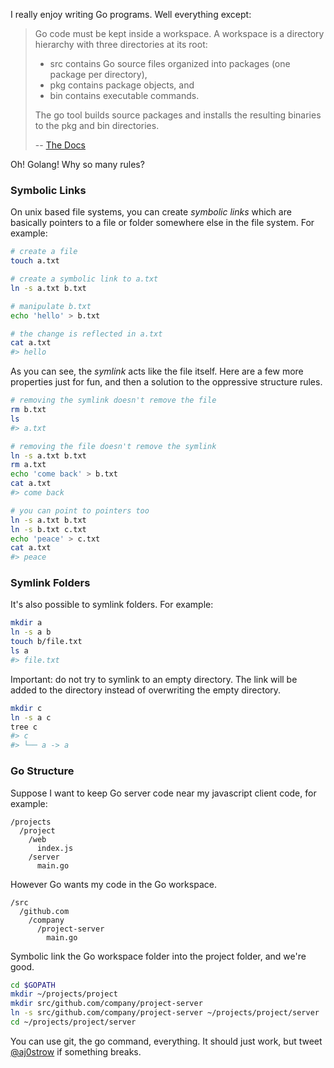I really enjoy writing Go programs. Well everything except:

> Go code must be kept inside a workspace. A workspace is a directory hierarchy with three directories at its root:
> 
> * src contains Go source files organized into packages (one package per directory),
> * pkg contains package objects, and
> * bin contains executable commands.
>
> The go tool builds source packages and installs the resulting binaries to the pkg and bin directories.
> 
> -- [The Docs](https://golang.org/doc/code.html)

Oh! Golang! Why so many rules?

### Symbolic Links

On unix based file systems, you can create *symbolic links* which are basically pointers to a file or folder somewhere else in the file system. For example:

```sh
# create a file
touch a.txt

# create a symbolic link to a.txt
ln -s a.txt b.txt

# manipulate b.txt
echo 'hello' > b.txt

# the change is reflected in a.txt
cat a.txt
#> hello
```

As you can see, the *symlink* acts like the file itself. Here are a few more properties just for fun, and then a solution to the oppressive structure rules. 

```sh
# removing the symlink doesn't remove the file
rm b.txt
ls
#> a.txt

# removing the file doesn't remove the symlink
ln -s a.txt b.txt
rm a.txt
echo 'come back' > b.txt
cat a.txt
#> come back

# you can point to pointers too
ln -s a.txt b.txt
ln -s b.txt c.txt
echo 'peace' > c.txt
cat a.txt
#> peace
```

### Symlink Folders

It's also possible to symlink folders. For example:

```sh
mkdir a
ln -s a b
touch b/file.txt
ls a
#> file.txt
```

Important: do not try to symlink to an empty directory. The link will be added to the directory instead of overwriting the empty directory. 

```sh
mkdir c
ln -s a c
tree c
#> c
#> └── a -> a
```

### Go Structure

Suppose I want to keep Go server code near my javascript client code, for example:

```
/projects
  /project
    /web
      index.js
    /server
      main.go
```

However Go wants my code in the Go workspace.

```
/src
  /github.com
    /company
      /project-server
        main.go
```

Symbolic link the Go workspace folder into the project folder, and we're good.

```sh
cd $GOPATH
mkdir ~/projects/project
mkdir src/github.com/company/project-server
ln -s src/github.com/company/project-server ~/projects/project/server
cd ~/projects/project/server
```

You can use git, the go command, everything. It should just work, but tweet [@aj0strow](https://twitter.com/aj0strow) if something breaks. 
